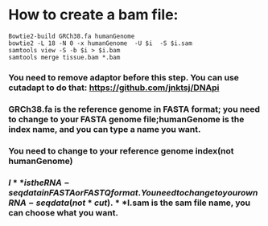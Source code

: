 # How to create a bam file:

```
Bowtie2-build GRCh38.fa humanGenome
bowtie2 -L 18 -N 0 -x humanGenome  -U $i  -S $i.sam
samtools view -S -b $i > $i.bam
samtools merge tissue.bam *.bam
```
###  You need to remove adaptor before this step. You can use **cutadapt** to do that: https://github.com/jnktsj/DNApi
### **GRCh38.fa** is the reference genome in FASTA format; you need to change to your FASTA genome file;**humanGenome** is the index name, and you can type a name you want.
### You need to change to your reference genome index(not **humanGenome**)
### **$I** is the RNA-seq data in FASTA or FASTQ format. You need to change to your own RNA-seq data (not *cut). **$I.sam** is the sam file name, you can choose what you want.

